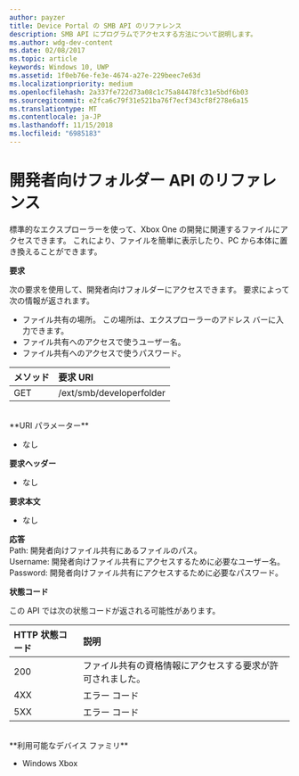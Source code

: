 ```yaml
---
author: payzer
title: Device Portal の SMB API のリファレンス
description: SMB API にプログラムでアクセスする方法について説明します。
ms.author: wdg-dev-content
ms.date: 02/08/2017
ms.topic: article
keywords: Windows 10, UWP
ms.assetid: 1f0eb76e-fe3e-4674-a27e-229beec7e63d
ms.localizationpriority: medium
ms.openlocfilehash: 2a337fe722d73a08c1c75a84478fc31e5bdf6b03
ms.sourcegitcommit: e2fca6c79f31e521ba76f7ecf343cf8f278e6a15
ms.translationtype: MT
ms.contentlocale: ja-JP
ms.lasthandoff: 11/15/2018
ms.locfileid: "6985183"
---
```

# <a name="developer-folder-api-reference"></a>開発者向けフォルダー API のリファレンス   
標準的なエクスプローラーを使って、Xbox One の開発に関連するファイルにアクセスできます。 これにより、ファイルを簡単に表示したり、PC から本体に置き換えることができます。

**要求**

次の要求を使用して、開発者向けフォルダーにアクセスできます。 要求によって次の情報が返されます。    
* ファイル共有の場所。 この場所は、エクスプローラーのアドレス バーに入力できます。
* ファイル共有へのアクセスで使うユーザー名。
* ファイル共有へのアクセスで使うパスワード。

メソッド      | 要求 URI
:------     | :-----
GET | /ext/smb/developerfolder
<br />
**URI パラメーター**

- なし

**要求ヘッダー**

- なし

**要求本文**

- なし

**応答**   
Path: 開発者向けファイル共有にあるファイルのパス。   
Username: 開発者向けファイル共有にアクセスするために必要なユーザー名。   
Password: 開発者向けファイル共有にアクセスするために必要なパスワード。   

**状態コード**

この API では次の状態コードが返される可能性があります。

HTTP 状態コード      | 説明
:------     | :-----
200 | ファイル共有の資格情報にアクセスする要求が許可されました。
4XX | エラー コード
5XX | エラー コード
<br />
**利用可能なデバイス ファミリ**

* Windows Xbox
